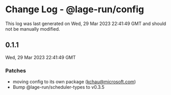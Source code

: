 # Change Log - @lage-run/config

This log was last generated on Wed, 29 Mar 2023 22:41:49 GMT and should not be manually modified.

<!-- Start content -->

## 0.1.1

Wed, 29 Mar 2023 22:41:49 GMT

### Patches

- moving config to its own package (kchau@microsoft.com)
- Bump @lage-run/scheduler-types to v0.3.5
